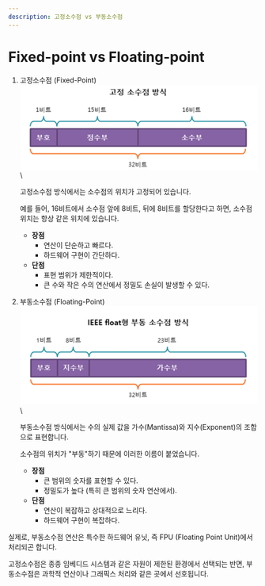 ```yaml
---
description: 고정소수점 vs 부동소수점
---
```


# Fixed-point vs Floating-point

1.  고정소수점 (Fixed-Point)\
    ![](<../../../.gitbook/assets/image (7) (1) (1).png>)\


    고정소수점 방식에서는 소수점의 위치가 고정되어 있습니다.

    예를 들어, 16비트에서 소수점 앞에 8비트, 뒤에 8비트를 할당한다고 하면, 소수점 위치는 항상 같은 위치에 있습니다.

    * **장점**
      * 연산이 단순하고 빠르다.
      * 하드웨어 구현이 간단하다.
    * **단점**
      * 표현 범위가 제한적이다.
      * 큰 수와 작은 수의 연산에서 정밀도 손실이 발생할 수 있다.
2.  부동소수점 (Floating-Point)\
    ![](<../../../.gitbook/assets/image (8) (1) (1).png>)\


    부동소수점 방식에서는 수의 실제 값을 가수(Mantissa)와 지수(Exponent)의 조합으로 표현합니다.

    소수점의 위치가 "부동"하기 때문에 이러한 이름이 붙었습니다.

    * **장점**
      * 큰 범위의 숫자를 표현할 수 있다.
      * 정밀도가 높다 (특히 큰 범위의 숫자 연산에서).
    * **단점**
      * 연산이 복잡하고 상대적으로 느리다.
      * 하드웨어 구현이 복잡하다.

실제로, 부동소수점 연산은 특수한 하드웨어 유닛, 즉 FPU (Floating Point Unit)에서 처리되곤 합니다.

고정소수점은 종종 임베디드 시스템과 같은 자원이 제한된 환경에서 선택되는 반면, 부동소수점은 과학적 연산이나 그래픽스 처리와 같은 곳에서 선호됩니다.

